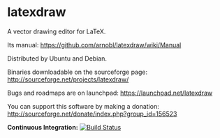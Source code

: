 latexdraw
=========

A vector drawing editor for LaTeX.

Its manual:
https://github.com/arnobl/latexdraw/wiki/Manual

Distributed by Ubuntu and Debian.

Binaries downloadable on the sourceforge page:
http://sourceforge.net/projects/latexdraw/

Bugs and roadmaps are on launchpad:
https://launchpad.net/latexdraw

You can support this software by making a donation:
http://sourceforge.net/donate/index.php?group_id=156523

**Continuous Integration:** [![Build Status](https://ci.inria.fr/malai/job/latexdraw/badge/icon)](https://ci.inria.fr/malai/job/latexdraw/)<br/>
